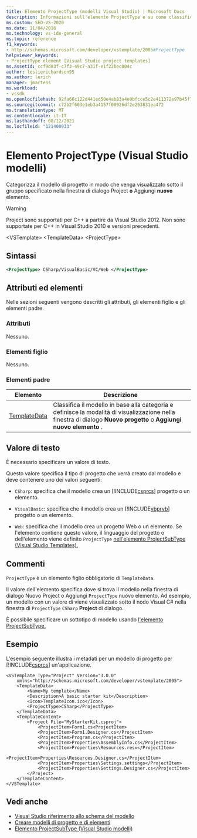 ```yaml
---
title: Elemento ProjectType (modelli Visual Studio) | Microsoft Docs
description: Informazioni sull'elemento ProjectType e su come classifica il modello di progetto in modo che venga visualizzato nella finestra di dialogo Nuovo Project o Aggiungi nuovo elemento.
ms.custom: SEO-VS-2020
ms.date: 11/04/2016
ms.technology: vs-ide-general
ms.topic: reference
f1_keywords:
- http://schemas.microsoft.com/developer/vstemplate/2005#ProjectType
helpviewer_keywords:
- ProjectType element [Visual Studio project templates]
ms.assetid: ccf9d83f-c7f3-49c7-a31f-e1f22bec004c
author: leslierichardson95
ms.author: lerich
manager: jmartens
ms.workload:
- vssdk
ms.openlocfilehash: 92fa66c122d441ed50e4ab83a4e0bfcce5c2e411372e97b45f747663cfc457c9
ms.sourcegitcommit: c72b2f603e1eb3a4157f00926df2e263831ea472
ms.translationtype: MT
ms.contentlocale: it-IT
ms.lasthandoff: 08/12/2021
ms.locfileid: "121400933"
---
```

# <a name="projecttype-element-visual-studio-templates"></a>Elemento ProjectType (Visual Studio modelli)
Categorizza il modello di progetto in modo che venga visualizzato sotto il gruppo specificato nella finestra di dialogo Project **o** Aggiungi **nuovo** elemento.

> [!WARNING]
> Project sono supportati per C++ a partire da Visual Studio 2012. Non sono supportate per C++ in Visual Studio 2010 e versioni precedenti.

 \<VSTemplate> \<TemplateData>
 \<ProjectType>

## <a name="syntax"></a>Sintassi

```xml
<ProjectType> CSharp/VisualBasic/VC/Web </ProjectType>
```

## <a name="attributes-and-elements"></a>Attributi ed elementi
 Nelle sezioni seguenti vengono descritti gli attributi, gli elementi figlio e gli elementi padre.

### <a name="attributes"></a>Attributi
 Nessuno.

### <a name="child-elements"></a>Elementi figlio
 Nessuno.

### <a name="parent-elements"></a>Elementi padre

|Elemento|Descrizione|
|-------------|-----------------|
|[TemplateData](../extensibility/templatedata-element-visual-studio-templates.md)|Classifica il modello in base alla categoria e definisce la modalità di visualizzazione nella finestra di dialogo **Nuovo progetto** o **Aggiungi nuovo elemento** .|

## <a name="text-value"></a>Valore di testo
 È necessario specificare un valore di testo.

 Questo valore specifica il tipo di progetto che verrà creato dal modello e deve contenere uno dei valori seguenti:

- `CSharp`: specifica che il modello crea un [!INCLUDE[csprcs](../data-tools/includes/csprcs_md.md)] progetto o un elemento.

- `VisualBasic`: specifica che il modello crea un [!INCLUDE[vbprvb](../code-quality/includes/vbprvb_md.md)] progetto o un elemento.

- `Web`: specifica che il modello crea un progetto Web o un elemento. Se l'elemento contiene questo valore, il linguaggio del progetto o dell'elemento viene definito `ProjectType` [nell'elemento ProjectSubType (Visual Studio Templates).](../extensibility/projectsubtype-element-visual-studio-templates.md)

## <a name="remarks"></a>Commenti
 `ProjectType` è un elemento figlio obbligatorio di `TemplateData`.

 Il valore dell'elemento specifica dove si trova il modello nella finestra di dialogo Nuovo Project o Aggiungi `ProjectType` nuovo elemento.   Ad esempio, un modello con un valore di viene visualizzato sotto il nodo Visual C# nella finestra di `ProjectType` `CSharp` **Project** di dialogo. 

 È possibile specificare un sottotipo di modello usando [l'elemento ProjectSubType.](../extensibility/projectsubtype-element-visual-studio-templates.md)

## <a name="example"></a>Esempio
 L'esempio seguente illustra i metadati per un modello di progetto per [!INCLUDE[csprcs](../data-tools/includes/csprcs_md.md)] un'applicazione.

```
<VSTemplate Type="Project" Version="3.0.0"
    xmlns="http://schemas.microsoft.com/developer/vstemplate/2005">
    <TemplateData>
        <Name>My template</Name>
        <Description>A basic starter kit</Description>
        <Icon>TemplateIcon.ico</Icon>
        <ProjectType>CSharp</ProjectType>
    </TemplateData>
    <TemplateContent>
        <Project File="MyStarterKit.csproj">
            <ProjectItem>Form1.cs<ProjectItem>
            <ProjectItem>Form1.Designer.cs</ProjectItem>
            <ProjectItem>Program.cs</ProjectItem>
            <ProjectItem>Properties\AssemblyInfo.cs</ProjectItem>
            <ProjectItem>Properties\Resources.resx</ProjectItem>
            <ProjectItem>Properties\Resources.Designer.cs</ProjectItem>
            <ProjectItem>Properties\Settings.settings</ProjectItem>
            <ProjectItem>Properties\Settings.Designer.cs</ProjectItem>
        </Project>
    </TemplateContent>
</VSTemplate>
```

## <a name="see-also"></a>Vedi anche
- [Visual Studio riferimento allo schema del modello](../extensibility/visual-studio-template-schema-reference.md)
- [Creare modelli di progetto e di elementi](../ide/creating-project-and-item-templates.md)
- [Elemento ProjectSubType (Visual Studio modelli)](../extensibility/projectsubtype-element-visual-studio-templates.md)
